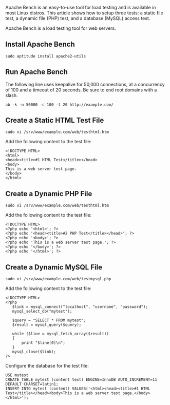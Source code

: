 Apache Bench is an easy-to-use tool for load testing and is available in most Linux distros. This article shows how to setup three tests: a static file test, a dynamic file (PHP) test, and a database (MySQL) access test.

Apache Bench is a load testing tool for web servers.

## Install Apache Bench

    sudo aptitude install apache2-utils

## Run Apache Bench

The following line uses keepalive for 50,000 connections, at a concurrency of 100 and a timeout of 20 seconds. Be sure to end root domains with a slash.

    ab -k -n 50000 -c 100 -t 20 http://example.com/

## Create a Static HTML Test File

    sudo vi /srv/www/example.com/web/testhtml.htm

Add the following content to the test file:

    <!DOCTYPE HTML>
    <html>
    <head><title>#1 HTML Test</title></head>
    <body>
    This is a web server test page.
    </body>
    </html>

## Create a Dynamic PHP File

    sudo vi /srv/www/example.com/web/testhtml.htm

Add the following content to the test file:

    <!DOCTYPE HTML>
    <?php echo '<html>'; ?>
    <?php echo '<head><title>#2 PHP Test</title></head>'; ?>
    <?php echo '<body>'; ?>
    <?php echo 'This is a web server test page.'; ?>
    <?php echo '</body>'; ?>
    <?php echo '</html>'; ?>

## Create a Dynamic MySQL File

    sudo vi /srv/www/example.com/web/testmysql.php

Add the following content to the test file:

    <!DOCTYPE HTML>
    <?php
       $link = mysql_connect("localhost", "username", "password");
       mysql_select_db("mytest");

       $query = "SELECT * FROM mytest";
       $result = mysql_query($query);

       while ($line = mysql_fetch_array($result))
       {
           print "$line[0]\n";
       }
       mysql_close($link);
    ?>

Configure the database for the test file:

    USE mytest
    CREATE TABLE mytest (content text) ENGINE=InnoDB AUTO_INCREMENT=11 DEFAULT CHARSET=latin1;
    INSERT INTO mytest (content) VALUES('<html><head><title>#1 HTML Test</title></head><body>This is a web server test page.</body></html>');
